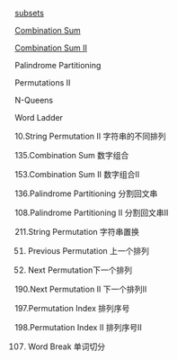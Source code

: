 
[subsets](https://github.com/xliu117/Leetcode/tree/master/step-by-step%20training/5.%20DFS/LeetCode%2078.%20Subsets)

[Combination Sum](https://github.com/xliu117/Leetcode/tree/master/step-by-step%20training/5.%20DFS/LeetCode%2039.%20Combination%20Sum)

[Combination Sum II](https://github.com/xliu117/Leetcode/tree/master/step-by-step%20training/5.%20DFS/LeetCode%2040.%20Combination%20Sum%20II)


Palindrome Partitioning

Permutations II

N-Queens

Word Ladder

10.String Permutation II 字符串的不同排列

135.Combination Sum 数字组合

153.Combination Sum II 数字组合II

136.Palindrome Partitioning 分割回文串

108.Palindrome Partitioning II 分割回文串II

211.String Permutation 字符串置换

51. Previous Permutation 上一个排列

52. Next Permutation下一个排列

190.Next Permutation II 下一个排列II

197.Permutation Index 排列序号

198.Permutation Index II 排列序号II

107. Word Break 单词切分


